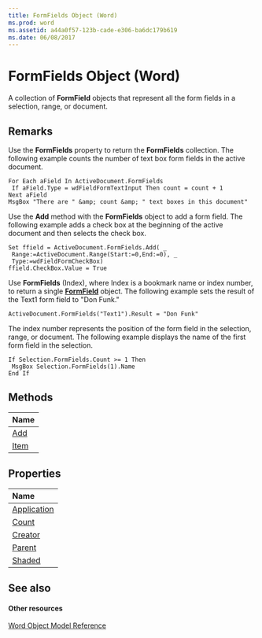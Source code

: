 ```yaml
---
title: FormFields Object (Word)
ms.prod: word
ms.assetid: a44a0f57-123b-cade-e306-ba6dc179b619
ms.date: 06/08/2017
---
```



# FormFields Object (Word)

A collection of **FormField** objects that represent all the form fields in a selection, range, or document.


## Remarks

Use the **FormFields** property to return the **FormFields** collection. The following example counts the number of text box form fields in the active document.


```
For Each aField In ActiveDocument.FormFields 
 If aField.Type = wdFieldFormTextInput Then count = count + 1 
Next aField 
MsgBox "There are " &amp; count &amp; " text boxes in this document"
```

Use the **Add** method with the **FormFields** object to add a form field. The following example adds a check box at the beginning of the active document and then selects the check box.




```
Set ffield = ActiveDocument.FormFields.Add( _ 
 Range:=ActiveDocument.Range(Start:=0,End:=0), _ 
 Type:=wdFieldFormCheckBox) 
ffield.CheckBox.Value = True
```

Use **FormFields** (Index), where Index is a bookmark name or index number, to return a single **[FormField](formfield-object-word.md)** object. The following example sets the result of the Text1 form field to "Don Funk."




```
ActiveDocument.FormFields("Text1").Result = "Don Funk"
```

The index number represents the position of the form field in the selection, range, or document. The following example displays the name of the first form field in the selection.




```
If Selection.FormFields.Count >= 1 Then 
 MsgBox Selection.FormFields(1).Name 
End If
```


## Methods



|**Name**|
|:-----|
|[Add](formfields-add-method-word.md)|
|[Item](formfields-item-method-word.md)|

## Properties



|**Name**|
|:-----|
|[Application](formfields-application-property-word.md)|
|[Count](formfields-count-property-word.md)|
|[Creator](formfields-creator-property-word.md)|
|[Parent](formfields-parent-property-word.md)|
|[Shaded](formfields-shaded-property-word.md)|

## See also


#### Other resources


[Word Object Model Reference](http://msdn.microsoft.com/library/be452561-b436-bb9b-6f94-3faa9a74a6fd%28Office.15%29.aspx)
